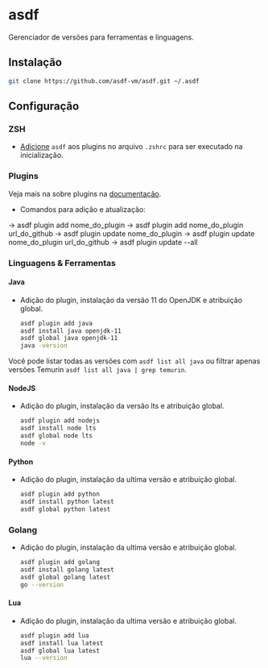 # asdf

Gerenciador de versões para ferramentas e linguagens.

## Instalação

```sh
git clone https://github.com/asdf-vm/asdf.git ~/.asdf
```

## Configuração

### ZSH

* [Adicione](./zsh.md#plugins) `asdf` aos plugins no arquivo `.zshrc` para ser executado na inicialização.

### Plugins

Veja mais na sobre plugins na [documentação](https://asdf-vm.com/guide/getting-started.html#_4-install-a-plugin).

* Comandos para adição e atualização:

→ asdf plugin add nome_do_plugin
→ asdf plugin add nome_do_plugin url_do_github
→ asdf plugin update nome_do_plugin
→ asdf plugin update nome_do_plugin url_do_github
→ asdf plugin update --all

### Linguagens & Ferramentas

#### Java

* Adição do plugin, instalação da versão 11 do OpenJDK e atribuição global.

    ```sh
    asdf plugin add java
    asdf install java openjdk-11
    asdf global java openjdk-11
    java -version
    ```

Você pode listar todas as versões com `asdf list all java` ou filtrar apenas versões Temurin `asdf list all java | grep temurin`.

#### NodeJS

* Adição do plugin, instalação da versão lts e atribuição global.

    ```sh
    asdf plugin add nodejs
    asdf install node lts
    asdf global node lts
    node -v
    ```

#### Python

* Adição do plugin, instalação da ultima versão e atribuição global.

    ```sh
    asdf plugin add python
    asdf install python latest
    asdf global python latest
    ```

### Golang

* Adição do plugin, instalação da ultima versão e atribuição global.

    ```sh
    asdf plugin add golang
    asdf install golang latest
    asdf global golang latest
    go --version
    ```

#### Lua

* Adição do plugin, instalação da ultima versão e atribuição global.

    ```sh
    asdf plugin add lua
    asdf install lua latest
    asdf global lua latest
    lua --version
    ```
